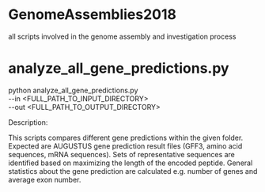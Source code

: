 # GenomeAssemblies2018
all scripts involved in the genome assembly and investigation process



# analyze_all_gene_predictions.py

python analyze_all_gene_predictions.py \
--in <FULL_PATH_TO_INPUT_DIRECTORY> \
--out <FULL_PATH_TO_OUTPUT_DIRECTORY>


Description:

This scripts compares different gene predictions within the given folder. Expected are AUGUSTUS gene prediction result files (GFF3, amino acid sequences, mRNA sequences). Sets of representative sequences are identified based on maximizing the length of the encoded peptide. General statistics about the gene prediction are calculated e.g. number of genes and average exon number. 
